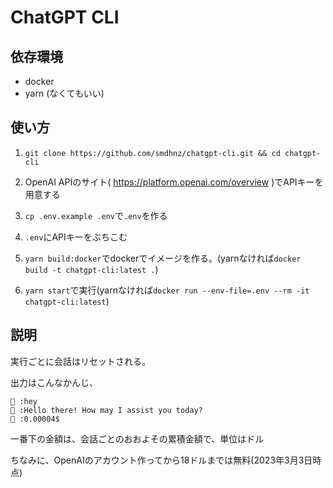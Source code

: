 # ChatGPT CLI

## 依存環境

- docker
- yarn (なくてもいい)

## 使い方

1. `git clone https://github.com/smdhnz/chatgpt-cli.git && cd chatgpt-cli`

1. OpenAI APIのサイト( https://platform.openai.com/overview )でAPIキーを用意する

1. `cp .env.example .env`で`.env`を作る

1. `.env`にAPIキーをぶちこむ

1. `yarn build:docker`でdockerでイメージを作る。(yarnなければ`docker build -t chatgpt-cli:latest .`)

1. `yarn start`で実行(yarnなければ`docker run --env-file=.env --rm -it chatgpt-cli:latest`)

## 説明

実行ごとに会話はリセットされる。

出力はこんなかんじ、
```
🤔 :hey
🤖 :Hello there! How may I assist you today?
💸 :0.00004$
```

一番下の金額は、会話ごとのおおよその累積金額で、単位はドル

ちなみに、OpenAIのアカウント作ってから18ドルまでは無料(2023年3月3日時点)
